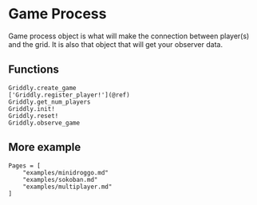 # Game Process
Game process object is what will make the connection between player(s) and the grid.
It is also that object that will get your observer data.

## Functions
```@docs
Griddly.create_game
['Griddly.register_player!'](@ref)
Griddly.get_num_players
Griddly.init!
Griddly.reset!
Griddly.observe_game
```
## More example
```@contents
Pages = [
    "examples/minidroggo.md"
    "examples/sokoban.md"
    "examples/multiplayer.md"
]
```
